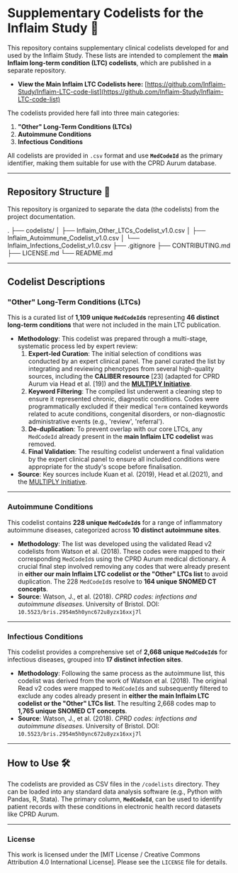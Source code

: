 # Supplementary Codelists for the Inflaim Study 📂

This repository contains supplementary clinical codelists developed for and used by the Inflaim Study. These lists are intended to complement the **main Inflaim long-term condition (LTC) codelists**, which are published in a separate repository.

* **View the Main Inflaim LTC Codelists here:** [https://github.com/Inflaim-Study/Inflaim-LTC-code-list](https://github.com/Inflaim-Study/Inflaim-LTC-code-list)

The codelists provided here fall into three main categories:
1.  **"Other" Long-Term Conditions (LTCs)**
2.  **Autoimmune Conditions**
3.  **Infectious Conditions**

All codelists are provided in `.csv` format and use **`MedCodeId`** as the primary identifier, making them suitable for use with the CPRD Aurum database.
***

## Repository Structure 📂

This repository is organized to separate the data (the codelists) from the project documentation.

.
├── codelists/
│   ├── Inflaim_Other_LTCs_Codelist_v1.0.csv
│   ├── Inflaim_Autoimmune_Codelist_v1.0.csv
│   └── Inflaim_Infections_Codelist_v1.0.csv
├── .gitignore
├── CONTRIBUTING.md
├── LICENSE.md
└── README.md

***
## Codelist Descriptions 

### "Other" Long-Term Conditions (LTCs)
This is a curated list of **1,109 unique `MedCodeId`s** representing **46 distinct long-term conditions** that were not included in the main LTC publication.

* **Methodology**: This codelist was prepared through a multi-stage, systematic process led by expert review:
    1.  **Expert-led Curation**: The initial selection of conditions was conducted by an expert clinical panel. The panel curated the list by integrating and reviewing phenotypes from several high-quality sources, including the **CALIBER resource** [23] (adapted for CPRD Aurum via Head et al. [19]) and the **[MULTIPLY Initiative](https://github.com/Fabiola-Eto/MULTIPLY-Initiative)**.
    2.  **Keyword Filtering**: The compiled list underwent a cleaning step to ensure it represented chronic, diagnostic conditions. Codes were programmatically excluded if their medical `Term` contained keywords related to acute conditions, congenital disorders, or non-diagnostic administrative events (e.g., 'review', 'referral').
    3.  **De-duplication**: To prevent overlap with our core LTCs, any `MedCodeId` already present in the **main Inflaim LTC codelist** was removed.
    4.  **Final Validation**: The resulting codelist underwent a final validation by the expert clinical panel to ensure all included conditions were appropriate for the study's scope before finalisation.
* **Source**: Key sources include Kuan et al. (2019), Head et al.(2021), and the [MULTIPLY Initiative](https://github.com/Fabiola-Eto/MULTIPLY-Initiative).

***
### Autoimmune Conditions
This codelist contains **228 unique `MedCodeId`s** for a range of inflammatory autoimmune diseases, categorized across **10 distinct autoimmune sites**.

* **Methodology**: The list was developed using the validated Read v2 codelists from Watson et al. (2018). These codes were mapped to their corresponding `MedCodeId`s using the CPRD Aurum medical dictionary. A crucial final step involved removing any codes that were already present in **either our main Inflaim LTC codelist or the "Other" LTCs list** to avoid duplication. The 228 `MedCodeId`s resolve to **164 unique SNOMED CT concepts**.
* **Source**: Watson, J., et al. (2018). *CPRD codes: infections and autoimmune diseases*. University of Bristol. DOI: `10.5523/bris.2954m5h0ync672u8yzx16xxj7l`

***
### Infectious Conditions
This codelist provides a comprehensive set of **2,668 unique `MedCodeId`s** for infectious diseases, grouped into **17 distinct infection sites**.

* **Methodology**: Following the same process as the autoimmune list, this codelist was derived from the work of Watson et al. (2018). The original Read v2 codes were mapped to `MedCodeId`s and subsequently filtered to exclude any codes already present in **either the main Inflaim LTC codelist or the "Other" LTCs list**. The resulting 2,668 codes map to **1,765 unique SNOMED CT concepts**.
* **Source**: Watson, J., et al. (2018). *CPRD codes: infections and autoimmune diseases*. University of Bristol. DOI: `10.5523/bris.2954m5h0ync672u8yzx16xxj7l`

***
## How to Use 🛠️

The codelists are provided as CSV files in the `/codelists` directory. They can be loaded into any standard data analysis software (e.g., Python with Pandas, R, Stata). The primary column, **`MedCodeId`**, can be used to identify patient records with these conditions in electronic health record datasets like CPRD Aurum.

***


### License
This work is licensed under the [MIT License / Creative Commons Attribution 4.0 International License]. Please see the `LICENSE` file for details.